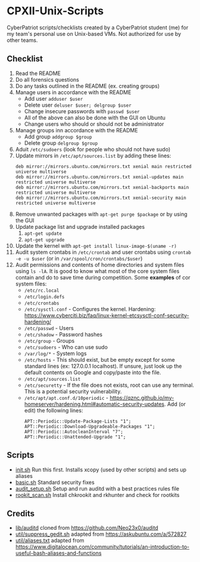 # CPXII-Unix-Scripts
CyberPatriot scripts/checklists created by a CyberPatriot student (me) for my team's personal use on Unix-based VMs. Not authorized for use by other teams.
## Checklist
1. Read the README
2. Do all forensics questions
3. Do any tasks outlined in the README (ex. creating groups)
4. Manage users in accordance with the README
	* Add user `adduser $user`
	* Delete user `deluser $user; delgroup $user`
	* Change insecure passwords with `passwd $user`
	* All of the above can also be done with the GUI on Ubuntu
	* Change users who should or should not be administrator
5. Manage groups inn accordance with the README
	* Add group `addgroup $group`
	* Delete group `delgroup $group`
6. Aduit `/etc/sudoers` (look for people who should not have sudo)
7. Update mirrors in `/etc/apt/sources.list` by adding these lines:
	```
	deb mirror://mirrors.ubuntu.com/mirrors.txt xenial main restricted universe multiverse
	deb mirror://mirrors.ubuntu.com/mirrors.txt xenial-updates main restricted universe multiverse
	deb mirror://mirrors.ubuntu.com/mirrors.txt xenial-backports main restricted universe multiverse
	deb mirror://mirrors.ubuntu.com/mirrors.txt xenial-security main restricted universe multiverse
	```
8. Remove unwanted packages with `apt-get purge $package` or by using the GUI
9. Update package list and upgrade installed packages
	1. `apt-get update`
	2. `apt-get upgrade`
10. Update the kernel with `apt-get install linux-image-$(uname -r)`
11. Audit system crontabs in `/etc/crontab` and user crontabs using `crontab -e -u $user` (or in `/var/spool/cron/crontabs/$user`)
12. Audit permissions and contents of home directories and system files using `ls -lA`. It is good to know what most of the core system files contain and do to save time during competition. Some **examples** of cor system files:
	* `/etc/rc.local`
	* `/etc/login.defs`
	* `/etc/crontabs`
	* `/etc/sysctl.conf` - Configures the kernel. Hardening: https://www.cyberciti.biz/faq/linux-kernel-etcsysctl-conf-security-hardening/
	* `/etc/passwd` - Users
	* `/etc/shadow` - Password hashes
	* `/etc/group` - Groups
	* `/etc/sudoers` - Who can use sudo
	* `/var/log/*` - System logs
	* `/etc/hosts` - This should exist, but be empty except for some standard lines (ex: 127.0.0.1 localhost). If unsure, just look up the default contents on Google and copy/paste into the file.
	* `/etc/apt/sources.list`
	* `/etc/securetty` - If the file does not exists, root can use any terminal. This is a potential security vulnerability.
	* `/etc/apt/apt.conf.d/10periodic` - https://qznc.github.io/my-homeserver/hardening.html#automatic-security-updates. Add (or edit) the following lines:
		```
		APT::Periodic::Update-Package-Lists "1";
		APT::Periodic::Download-Upgradeable-Packages "1";
		APT::Periodic::AutocleanInterval "7";
		APT::Periodic::Unattended-Upgrade "1";
		```

## Scripts
* [init.sh](init.sh) Run this first. Installs xcopy (used by other scripts) and sets up aliases
* [basic.sh](basic.sh) Standard security fixes
* [audit_setup.sh](audit_setup.sh) Setup and run auditd with a best practices rules file
* [rookit_scan.sh](rootkit_scan.sh) Install chkrookit and rkhunter and check for rootkits

## Credits
* [lib/auditd](lib/auditd) cloned from https://github.com/Neo23x0/auditd
* [util/suppress_gedit.sh](util/suppress_gedit.sh) adapted from https://askubuntu.com/a/572827
* [util/aliases.txt](/util/aliases.txt) adapted from https://www.digitalocean.com/community/tutorials/an-introduction-to-useful-bash-aliases-and-functions
